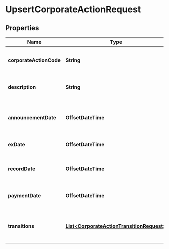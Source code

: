 

# UpsertCorporateActionRequest


## Properties

| Name | Type | Description | Notes |
|------------ | ------------- | ------------- | -------------|
|**corporateActionCode** | **String** | The unique identifier of this corporate action |  |
|**description** | **String** | The description of the corporate action. |  [optional] |
|**announcementDate** | **OffsetDateTime** | The announcement date of the corporate action |  |
|**exDate** | **OffsetDateTime** | The ex date of the corporate action |  |
|**recordDate** | **OffsetDateTime** | The record date of the corporate action |  |
|**paymentDate** | **OffsetDateTime** | The payment date of the corporate action |  |
|**transitions** | [**List&lt;CorporateActionTransitionRequest&gt;**](CorporateActionTransitionRequest.md) | The transitions that result from this corporate action |  |



